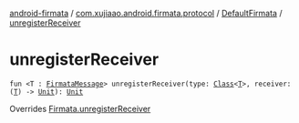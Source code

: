 [android-firmata](../../index.md) / [com.xujiaao.android.firmata.protocol](../index.md) / [DefaultFirmata](index.md) / [unregisterReceiver](./unregister-receiver.md)

# unregisterReceiver

`fun <T : `[`FirmataMessage`](../-firmata-message.md)`> unregisterReceiver(type: `[`Class`](http://docs.oracle.com/javase/6/docs/api/java/lang/Class.html)`<`[`T`](unregister-receiver.md#T)`>, receiver: (`[`T`](unregister-receiver.md#T)`) -> `[`Unit`](https://kotlinlang.org/api/latest/jvm/stdlib/kotlin/-unit/index.html)`): `[`Unit`](https://kotlinlang.org/api/latest/jvm/stdlib/kotlin/-unit/index.html)

Overrides [Firmata.unregisterReceiver](../-firmata/unregister-receiver.md)

